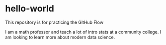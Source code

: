 # hello-world
This repository is for practicing the GitHub Flow

I am a math professor and teach a lot of intro stats at a community college. I am looking to learn more about modern data science. 
